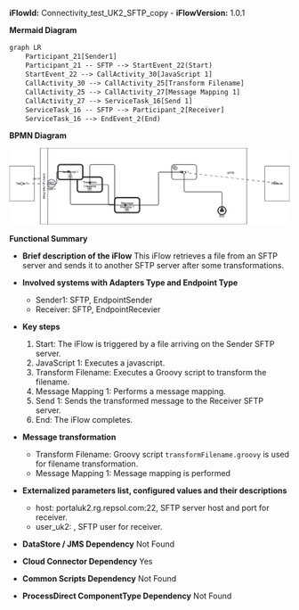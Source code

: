 **iFlowId:** Connectivity_test_UK2_SFTP_copy - **iFlowVersion:** 1.0.1

**Mermaid Diagram**
```mermaid
graph LR
    Participant_21[Sender1]
    Participant_21 -- SFTP --> StartEvent_22(Start)
    StartEvent_22 --> CallActivity_30[JavaScript 1]
    CallActivity_30 --> CallActivity_25[Transform Filename]
    CallActivity_25 --> CallActivity_27[Message Mapping 1]
    CallActivity_27 --> ServiceTask_16[Send 1]
    ServiceTask_16 -- SFTP --> Participant_2[Receiver]
    ServiceTask_16 --> EndEvent_2(End)
```
**BPMN Diagram**

![BPMN Diagram](./Connectivity_test_UK2_SFTP_copy-1.0.1.png "BPMN Diagram")

**Functional Summary**
- **Brief description of the iFlow**
This iFlow retrieves a file from an SFTP server and sends it to another SFTP server after some transformations.

- **Involved systems with Adapters Type and Endpoint Type**
    - Sender1: SFTP, EndpointSender
    - Receiver: SFTP, EndpointRecevier

- **Key steps**
    1. Start: The iFlow is triggered by a file arriving on the Sender SFTP server.
    2. JavaScript 1: Executes a javascript.
    3. Transform Filename: Executes a Groovy script to transform the filename.
    4. Message Mapping 1: Performs a message mapping.
    5. Send 1: Sends the transformed message to the Receiver SFTP server.
    6. End: The iFlow completes.

- **Message transformation**
    - Transform Filename: Groovy script `transformFilename.groovy` is used for filename transformation.
    - Message Mapping 1: Message mapping is performed

- **Externalized parameters list, configured values and their descriptions**
    - host: portaluk2.rg.repsol.com:22, SFTP server host and port for receiver.
    - user_uk2: , SFTP user for receiver.

- **DataStore / JMS Dependency**
Not Found

- **Cloud Connector Dependency**
Yes

- **Common Scripts Dependency**
Not Found

- **ProcessDirect ComponentType Dependency**
Not Found